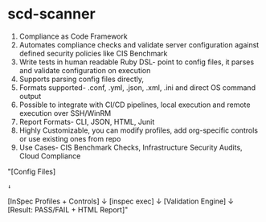 # scd-scanner

1. Compliance as Code Framework			
2. Automates compliance checks and validate server configuration against defined security policies like CIS Benchmark			
3. Write tests in human readable Ruby DSL- point to config files, it parses and validate configuration on execution			
4. Supports parsing config files directly,			
5. Formats supported- .conf, .yml, .json, .xml, .ini and direct OS command output			
6. Possible to integrate with CI/CD pipelines, local execution and remote execution over SSH/WinRM			
7. Report Formats- CLI, JSON, HTML, Junit			
8. Highly Customizable, you can modify profiles, add org-specific controls or use existing ones from repo			
9. Use Cases- CIS Benchmark Checks, Infrastructure Security Audits, Cloud Compliance

"[Config Files]

	↓
[InSpec Profiles + Controls]
	↓
[inspec exec]
	↓
[Validation Engine]
	↓
[Result: PASS/FAIL + HTML Report]"		
		
		
		
		
		
		
		
		
		
		
		
		
		
